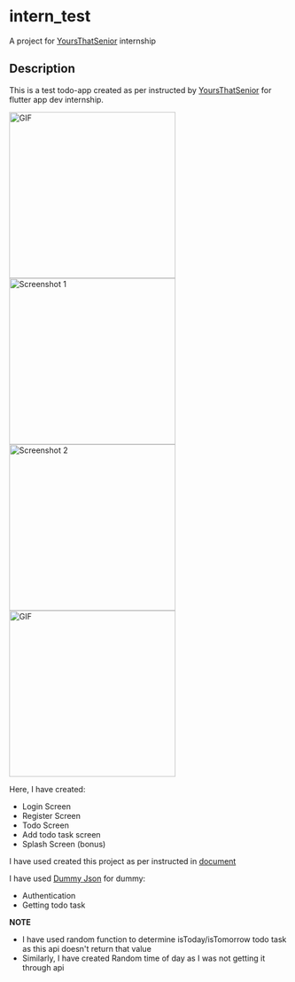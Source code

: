 # intern_test

A project for [YoursThatSenior](https://www.yoursthatsenior.com) internship

## Description

This is a test todo-app created as per instructed by [YoursThatSenior](https://www.yoursthatsenior.com) for flutter app dev internship.

<!-- ![Screen shots](https://github.com/TheCoderSuraj/yts_intern_test/blob/main/misc/show%20up.gif.png)
![Screen shots](https://github.com/TheCoderSuraj/yts_intern_test/blob/main/misc/sc1.png)
![Screen shots](https://github.com/TheCoderSuraj/yts_intern_test/blob/main/misc/sc4.png)
![Screen shots](https://github.com/TheCoderSuraj/yts_intern_test/blob/main/misc/sc6.png) -->

<img src="https://github.com/TheCoderSuraj/yts_intern_test/blob/main/misc/show%20up.gif" alt="GIF" width="300" /><img src="https://github.com/TheCoderSuraj/yts_intern_test/blob/main/misc/sc1.png" alt="Screenshot 1" width="300" /> <img src="https://github.com/TheCoderSuraj/yts_intern_test/blob/main/misc/sc4.png" alt="Screenshot 2" width="300" /> <img src="https://github.com/TheCoderSuraj/yts_intern_test/blob/main/misc/sc6.png" alt="GIF" width="300" />

Here, I have created:

- Login Screen
- Register Screen
- Todo Screen
- Add todo task screen
- Splash Screen (bonus)

I have used created this project as per instructed in [document](https://docs.google.com/document/d/1pVyXOaXpMM1WSxexL2JRCHHzylTOwoIYT7rgV57MkSY/edit)

I have used [Dummy Json](https://dummyjson.com/docs) for dummy:

- Authentication
- Getting todo task

**NOTE**

- I have used random function to determine isToday/isTomorrow todo task as this api doesn't return that value
- Similarly, I have created Random time of day as I was not getting it through api
